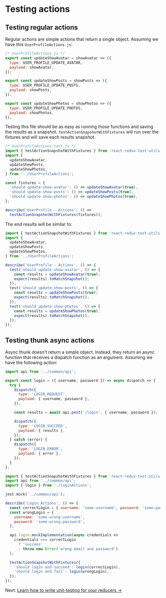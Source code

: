 # Testing actions

## Testing regular actions

Regular actions are simple actions that return a single object.
Assuming we have this `UserProfileActions.js`:

```js
/* UserProfileActions.js */
export const updateShowAvatar = showAvatar => ({
  type: USER_PROFILE_UPDATE_AVATAR,
  payload: showAvatar,
});

export const updateShowPosts = showPosts => ({
  type: USER_PROFILE_UPDATE_POSTS,
  payload: showPosts,
});

export const updateShowPhotos = showPhotos => ({
  type: USER_PROFILE_UPDATE_PHOTOS,
  payload: showPhotos,
});
```

Testing this file should be as easy as running those functions and saving the results as a snapshot.
`testActionSnapshotWithFixtures` will run over the fixtures and will save each results snapshot.

```js
/* UserProfileActions.test.js */
import { testActionSnapshotWithFixtures } from 'react-redux-test-utils';
import {
  updateShowAvatar,
  updateShowPosts,
  updateShowPhotos,
} from '../UserProfileActions';

const fixtures = {
  'should update-show-avatar': () => updateShowAvatar(true),
  'should update-show-posts': () => updateShowPosts(true),
  'should update-show-photos': () => updateShowPhotos(true),
};

describe('UserProfile - Actions', () =>
  testActionSnapshotWithFixtures(fixtures));
```

The end results will be similar to:

```js
import { testActionSnapshotWithFixtures } from 'react-redux-test-utils';
import {
  updateShowAvatar,
  updateShowPosts,
  updateShowPhotos,
} from '../UserProfileActions';

describe('UserProfile - Actions', () => {
  test('should update-show-avatar', () => {
    const results = updateShowAvatar(true);
    expect(results).toMatchSnapshot();
  });
  test('should update-show-posts', () => {
    const results = updateShowPosts(true);
    expect(results).toMatchSnapshot();
  });
  test('should update-show-photos', () => {
    const results = updateShowPhotos(true);
    expect(results).toMatchSnapshot();
  });
});
```

## Testing thunk async actions

Async thunk doesn't return a simple object. Instead, they return an async function that receives a dispatch function as an argument.
Assuming we have the following action:

```js
import api from '../common/api';

export const login = ({ username, password }) => async dispatch => {
  try {
    dispatch({
      type: 'LOGIN_REQUEST',
      payload: { username, password },
    });

    const results = await api.post('/login', { username, password });

    dispatch({
      type: 'LOGIN_SUCCEED',
      payload: { results },
    });
  } catch (error) {
    dispatch({
      type: 'LOGIN_ERROR',
      payload: { error },
    });
  }
};
```

```js
import { testActionSnapshotWithFixtures } from 'react-redux-test-utils';
import api from '../common/api';
import { login } from './loginActions';

jest.mock('../common/api');

describe('Login Actions', () => {
  const correctLogin = { username: 'some-username', password: 'some-password' };
  const wrongLogin = {
    username: 'some-wrong-username',
    password: 'some-wrong-password',
  };

  api.login.mockImplementation(async credentials =>
    credentials === correctLogin
      ? 'succees'
      : throw new Error('wrong email and password')
  );

  testActionSnapshotWithFixtures({
    'should login and succeed': login(correctLogin),
    'should login and fail': login(wrongLogin),
  });
});
```

Next: [Learn how to write unit-testing for your reducers ->](unit-testing-reducers.md)
